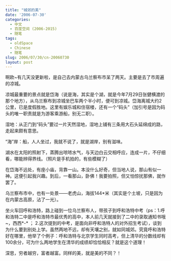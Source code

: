 ```yaml
---
title: "城郊的美"
date: '2006-07-30'
categories:
  - 中文
  - 百度空间 (2006-2015)
  - 随笔
tags:
  - oldSpace
  - Chinese
  - 随笔
slug: 2006/07/30/cn-20060730
layout: post
---
```

啊欧~有几天没更新啦，是自己去内蒙古乌兰察布市呆了两天。主要是去了市周遍的凉城。

凉城最重要的景点就是岱海（说是海，其实是个湖，就是今年7月29日张健横渡的那个地方），从乌兰察布到凉城坐巴车两个半小时，便可到凉城。岱海离城大约2公里，已是度假胜地。这里有娱乐城和住宿楼，还有一个“码头”（加引号是因为码头的唯一职责就是为游客乘游船，别无二职）。

湿地：从正门到“码头”要过一片天然湿地，湿地上铺有三条用大石头延绵成的路，走起来颇有意思。

“海”岸：船，人人坐过，我就不说了，就是湖岸，别有滋味。

湖水在太阳的照射下，蒸腾出哝哝水气，与天边白云交相呼应，连成一片，不仔细看，哪能辨得界线。（照片是手机拍的，有些模糊了）

在岱海不远处，有座小庙，背靠一山。本没什么好奇，但当地人说，那山有似一神。这便引起我兴趣。到后，一看那山，卧佛！我要拍照，但又怕惊扰那佛，就作罢了。

乌兰察布市中，也有一处景——老虎山，海拔144*米（其实是个土坡，只是因为在内蒙古高原，沾了一光）。

坐火车回呼和浩特，路上碰到一位乌兰察布人，带孩子到呼和浩特中考（ps：1.呼和浩特二中是呼和浩特市最优秀的高中，本人前几天就接到了二中的录取通知书哦~，西西\*-\* ； 2.这次提到的中考，是面向非呼和浩特人的对外招生考试），谈到为什么要到别处上学。虽然两地不远，却有天壤之别，就如同城郊。究竟呼和浩特好在哪里，他举了个例子：呼和浩特与北京学生同时高考，但上清华的分数线却有100余分，可为什么两地学生在清华的成绩却恰恰相反？就是这个道理！

深思，穷者越穷，富者越富。同样的美，就是美的不同？！